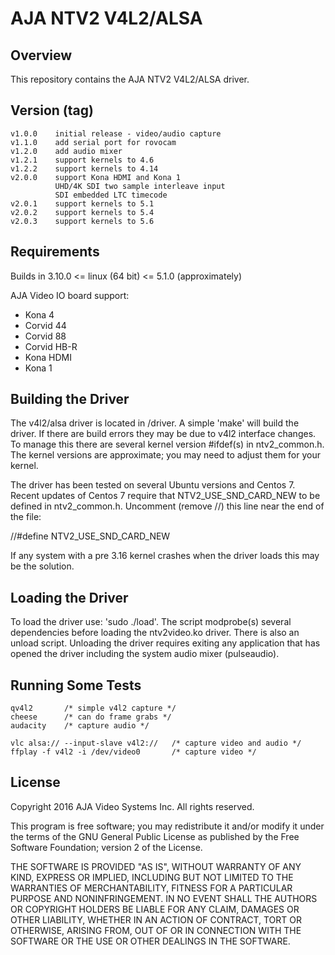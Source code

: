 # AJA NTV2 V4L2/ALSA

## Overview

This repository contains the AJA NTV2 V4L2/ALSA driver.

## Version (tag)

    v1.0.0    initial release - video/audio capture
    v1.1.0    add serial port for rovocam
    v1.2.0    add audio mixer
    v1.2.1    support kernels to 4.6
    v1.2.2    support kernels to 4.14
    v2.0.0    support Kona HDMI and Kona 1
	          UHD/4K SDI two sample interleave input
              SDI embedded LTC timecode
    v2.0.1    support kernels to 5.1
	v2.0.2    support kernels to 5.4
	v2.0.3	  support kernels to 5.6
	
## Requirements

Builds in 3.10.0 <= linux (64 bit) <= 5.1.0 (approximately)

AJA Video IO board support:
- Kona 4
- Corvid 44
- Corvid 88
- Corvid HB-R
- Kona HDMI
- Kona 1

## Building the Driver

The v4l2/alsa driver is located in /driver.  A simple 'make' will build
the driver.  If there are build errors they may be due to v4l2 interface
changes.  To manage this there are several kernel version #ifdef(s)
in ntv2_common.h.  The kernel versions are approximate; you may need
to adjust them for your kernel.

The driver has been tested on several Ubuntu versions and Centos 7.  Recent
updates of Centos 7 require that NTV2_USE_SND_CARD_NEW to be defined in
ntv2_common.h.  Uncomment (remove //) this line near the end of the file:

//#define NTV2_USE_SND_CARD_NEW

If any system with a pre 3.16 kernel crashes when the driver loads this
may be the solution.

## Loading the Driver

To load the driver use:	'sudo ./load'.  The script modprobe(s) several
dependencies before loading the ntv2video.ko driver.  There is also an
unload script.  Unloading the driver requires exiting any application
that has opened the driver including the system audio mixer (pulseaudio).

## Running Some Tests

    qv4l2       /* simple v4l2 capture */
    cheese      /* can do frame grabs */
    audacity    /* capture audio */

    vlc alsa:// --input-slave v4l2://   /* capture video and audio */
    ffplay -f v4l2 -i /dev/video0       /* capture video */

## License

Copyright 2016 AJA Video Systems Inc. All rights reserved.

This program is free software; you may redistribute it and/or modify
it under the terms of the GNU General Public License as published by
the Free Software Foundation; version 2 of the License.

THE SOFTWARE IS PROVIDED "AS IS", WITHOUT WARRANTY OF ANY KIND,
EXPRESS OR IMPLIED, INCLUDING BUT NOT LIMITED TO THE WARRANTIES OF
MERCHANTABILITY, FITNESS FOR A PARTICULAR PURPOSE AND
NONINFRINGEMENT. IN NO EVENT SHALL THE AUTHORS OR COPYRIGHT HOLDERS
BE LIABLE FOR ANY CLAIM, DAMAGES OR OTHER LIABILITY, WHETHER IN AN
ACTION OF CONTRACT, TORT OR OTHERWISE, ARISING FROM, OUT OF OR IN
CONNECTION WITH THE SOFTWARE OR THE USE OR OTHER DEALINGS IN THE
SOFTWARE.
